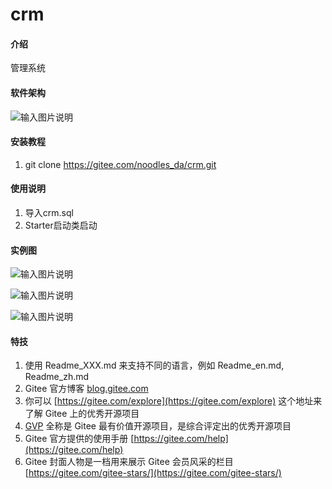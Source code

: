 # crm

#### 介绍
管理系统

#### 软件架构

![输入图片说明](https://gitee.com/noodles_da/blogImg/raw/master/images/image-20200222161735883.png "在这里输入图片标题")

#### 安装教程

1.  git clone https://gitee.com/noodles_da/crm.git

#### 使用说明

1.  导入crm.sql
2.  Starter启动类启动

#### 实例图

![输入图片说明](https://gitee.com/noodles_da/blogImg/raw/master/images/image-20200222214621509.png "login")

![输入图片说明](https://images.gitee.com/uploads/images/2021/0207/164002_c9b92c89_7782181.png "image-20200228115834907.png")

![输入图片说明](https://images.gitee.com/uploads/images/2021/0207/164036_f8f35eb0_7782181.png "image-20200228115913956.png")

#### 特技

1.  使用 Readme\_XXX.md 来支持不同的语言，例如 Readme\_en.md, Readme\_zh.md
2.  Gitee 官方博客 [blog.gitee.com](https://blog.gitee.com)
3.  你可以 [https://gitee.com/explore](https://gitee.com/explore) 这个地址来了解 Gitee 上的优秀开源项目
4.  [GVP](https://gitee.com/gvp) 全称是 Gitee 最有价值开源项目，是综合评定出的优秀开源项目
5.  Gitee 官方提供的使用手册 [https://gitee.com/help](https://gitee.com/help)
6.  Gitee 封面人物是一档用来展示 Gitee 会员风采的栏目 [https://gitee.com/gitee-stars/](https://gitee.com/gitee-stars/)
